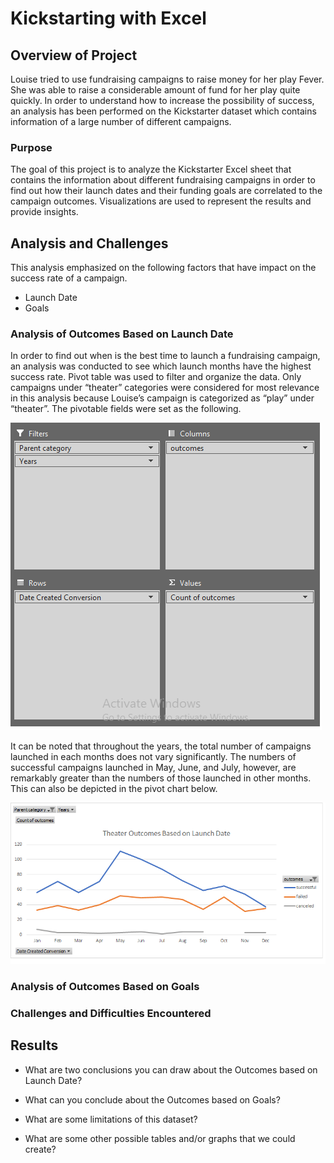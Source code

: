 # Kickstarting with Excel

## Overview of Project

Louise tried to use fundraising campaigns to raise money for her play Fever. She was able to raise a considerable amount of fund for her play quite quickly. In order to understand how to increase the possibility of success, an analysis has been performed on the Kickstarter dataset which contains information of a large number of different campaigns. 

### Purpose

The goal of this project is to analyze the Kickstarter Excel sheet that contains the information about different fundraising campaigns in order to find out how their launch dates and their funding goals are correlated to the campaign outcomes. Visualizations are used to represent the results and provide insights.

## Analysis and Challenges

This analysis emphasized on the following factors that have impact on the success rate of a campaign.
- Launch Date
- Goals

### Analysis of Outcomes Based on Launch Date

In order to find out when is the best time to launch a fundraising campaign, an analysis was conducted to see which launch months have the highest success rate. Pivot table was used to filter and organize the data. Only campaigns under “theater” categories were considered for most relevance in this analysis because Louise’s campaign is categorized as “play” under “theater”. The pivotable fields were set as the following.

![Pivot_Table.png](resources/Pivot_Table.png)

It can be noted that throughout the years, the total number of campaigns launched in each months does not vary significantly. The numbers of successful campaigns launched in May, June, and July, however, are remarkably greater than the numbers of those launched in other months. This can also be depicted in the pivot chart below.

![Theater_Outcomes_vs_Launch.png](resources/Theater_Outcomes_vs_Launch.png)




### Analysis of Outcomes Based on Goals

### Challenges and Difficulties Encountered

## Results

- What are two conclusions you can draw about the Outcomes based on Launch Date?

- What can you conclude about the Outcomes based on Goals?

- What are some limitations of this dataset?

- What are some other possible tables and/or graphs that we could create?
